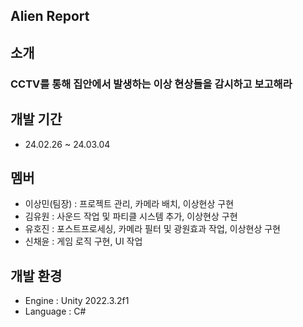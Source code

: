 ## Alien Report


## 소개
### CCTV를 통해 집안에서 발생하는 이상 현상들을 감시하고 보고해라 

## 개발 기간
- 24.02.26 ~ 24.03.04

## 멤버
- 이상민(팀장) : 프로젝트 관리, 카메라 배치, 이상현상 구현
- 김유원 : 사운드 작업 및 파티클 시스템 추가, 이상현상 구현
- 유호진 : 포스트프로세싱, 카메라 필터 및 광원효과 작업, 이상현상 구현
- 신채윤 : 게임 로직 구현, UI 작업

## 개발 환경
- Engine : Unity 2022.3.2f1
- Language : C#
